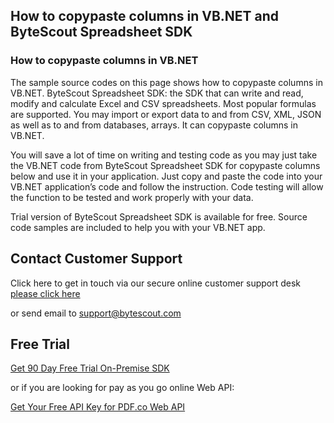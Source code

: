 ## How to copypaste columns in VB.NET and ByteScout Spreadsheet SDK

### How to copypaste columns in VB.NET

The sample source codes on this page shows how to copypaste columns in VB.NET. ByteScout Spreadsheet SDK: the SDK that can write and read, modify and calculate Excel and CSV spreadsheets. Most popular formulas are supported. You may import or export data to and from CSV, XML, JSON as well as to and from databases, arrays. It can copypaste columns in VB.NET.

You will save a lot of time on writing and testing code as you may just take the VB.NET code from ByteScout Spreadsheet SDK for copypaste columns below and use it in your application. Just copy and paste the code into your VB.NET application’s code and follow the instruction. Code testing will allow the function to be tested and work properly with your data.

Trial version of ByteScout Spreadsheet SDK is available for free. Source code samples are included to help you with your VB.NET app.

## Contact Customer Support

Click here to get in touch via our secure online customer support desk [please click here](https://bytescout.zendesk.com/hc/en-us/requests/new?subject=ByteScout%20Spreadsheet%20SDK%20Question)

or send email to [support@bytescout.com](mailto:support@bytescout.com?subject=ByteScout%20Spreadsheet%20SDK%20Question) 

## Free Trial

[Get 90 Day Free Trial On-Premise SDK](https://bytescout.com/download/web-installer?utm_source=github-readme)

or if you are looking for pay as you go online Web API:

[Get Your Free API Key for PDF.co Web API](https://pdf.co/documentation/api?utm_source=github-readme)